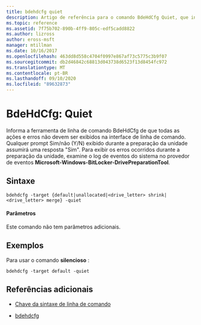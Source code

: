 ```yaml
---
title: bdehdcfg quiet
description: Artigo de referência para o comando BdeHdCfg Quiet, que informa BdeHdCfg para não exibir todas as ações e erros.
ms.topic: reference
ms.assetid: 7f75b702-890b-4ff9-805c-edf5cadd8822
ms.author: lizross
author: eross-msft
manager: mtillman
ms.date: 10/16/2017
ms.openlocfilehash: 463dd8d558c4704f0997e867af73c5775c3b9f07
ms.sourcegitcommit: db2d46842c68813d043738d6523f13d8454fc972
ms.translationtype: MT
ms.contentlocale: pt-BR
ms.lasthandoff: 09/10/2020
ms.locfileid: "89632873"
---
```

# <a name="bdehdcfg-quiet"></a>BdeHdCfg: Quiet

Informa a ferramenta de linha de comando BdeHdCfg de que todas as ações e erros não devem ser exibidos na interface de linha de comando. Qualquer prompt Sim/não (Y/N) exibido durante a preparação da unidade assumirá uma resposta "Sim". Para exibir os erros ocorridos durante a preparação da unidade, examine o log de eventos do sistema no provedor de eventos **Microsoft-Windows-BitLocker-DrivePreparationTool**.

## <a name="syntax"></a>Sintaxe

```
bdehdcfg -target {default|unallocated|<drive_letter> shrink|<drive_letter> merge} -quiet
```

#### <a name="parameters"></a>Parâmetros

Este comando não tem parâmetros adicionais.

## <a name="examples"></a>Exemplos

Para usar o comando **silencioso** :

```
bdehdcfg -target default -quiet
```

## <a name="additional-references"></a>Referências adicionais

- [Chave da sintaxe de linha de comando](command-line-syntax-key.md)

- [bdehdcfg](bdehdcfg.md)
